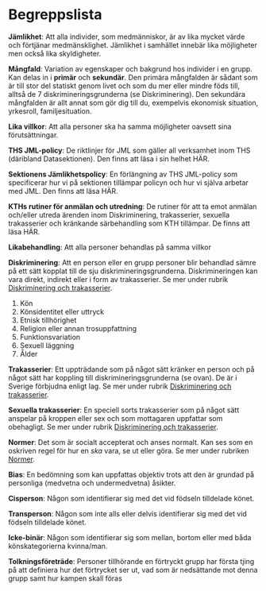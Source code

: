 # Begreppslista

**Jämlikhet**: Att alla individer, som medmänniskor, är av lika mycket värde och förtjänar medmänsklighet. Jämlikhet i samhället innebär lika möjligheter men också lika skyldigheter.

**Mångfald**: Variation av egenskaper och bakgrund hos individer i en grupp. Kan delas in i **primär** och **sekundär**. Den primära mångfalden är sådant som är till stor del statiskt genom livet och som du mer eller mindre föds till, alltså de 7 diskrimineringsgrunderna (se Diskriminering). Den sekundära mångfalden är allt annat som gör dig till du, exempelvis ekonomisk situation, yrkesroll, familjesituation.

**Lika villkor**: Att alla personer ska ha samma möjligheter oavsett sina förutsättningar.

**THS JML-policy**: De riktlinjer för JML som gäller all verksamhet inom THS (däribland Datasektionen). Den finns att läsa i sin helhet HÄR.

**Sektionens Jämlikhetspolicy**: En förlängning av THS JML-policy som specificerar hur vi på sektionen tillämpar policyn och hur vi själva arbetar med JML. Den finns att läsa HÄR.

**KTHs rutiner för anmälan och utredning**: De rutiner för att ta emot anmälan och/eller utreda ärenden inom Diskriminering, trakasserier, sexuella trakasserier och kränkande särbehandling som KTH tillämpar. De finns att läsa HÄR.

**Likabehandling**: Att alla personer behandlas på samma villkor

**Diskriminering**: Att en person eller en grupp personer blir behandlad sämre på ett sätt kopplat till de sju diskrimineringsgrunderna. Diskrimineringen kan vara direkt, indirekt eller i form av trakasserier. Se mer under rubrik [Diskriminering och trakasserier](https://datasektionen.se/jml/diskriminering-och-trakasserier).

1. Kön
1. Könsidentitet eller uttryck
1. Etnisk tillhörighet
1. Religion eller annan trosuppfattning
1. Funktionsvariation
1. Sexuell läggning
1. Ålder

**Trakasserier**: Ett uppträdande som på något sätt kränker en person och på något sätt har koppling till diskrimineringsgrunderna (se ovan). De är i Sverige förbjudna enligt lag. Se mer under rubrik [Diskriminering och trakasserier](https://datasektionen.se/jml/diskriminering-och-trakasserier).

**Sexuella trakasserier**: En speciell sorts trakasserier som på något sätt anspelar på kroppen eller sex och som mottagaren uppfattar som obehagligt. Se mer under rubrik [Diskriminering och trakasserier](https://datasektionen.se/jml/diskriminering-och-trakasserier).

**Normer**: Det som är socialt accepterat och anses normalt. Kan ses som en oskriven regel för hur en _ska_ vara, se ut eller göra. Se mer under rubriken [Normer](https://datasektionen.se/jml/anmalan-och-fragor/normer).

**Bias**: En bedömning som kan uppfattas objektiv trots att den är grundad på personliga (medvetna och undermedvetna) åsikter.

**Cisperson**: Någon som identifierar sig med det vid födseln tilldelade könet.

**Transperson**: Någon som inte alls eller delvis identifierar sig med det vid födseln tilldelade könet.

**Icke-binär**: Någon som identifierar sig som mellan, bortom eller med båda könskategorierna kvinna/man.

**Tolkningsföreträde**: Personer tillhörande en förtryckt grupp har första tjing på att definiera hur det förtrycket ser ut, vad som är nedsättande mot denna grupp samt hur kampen skall föras
